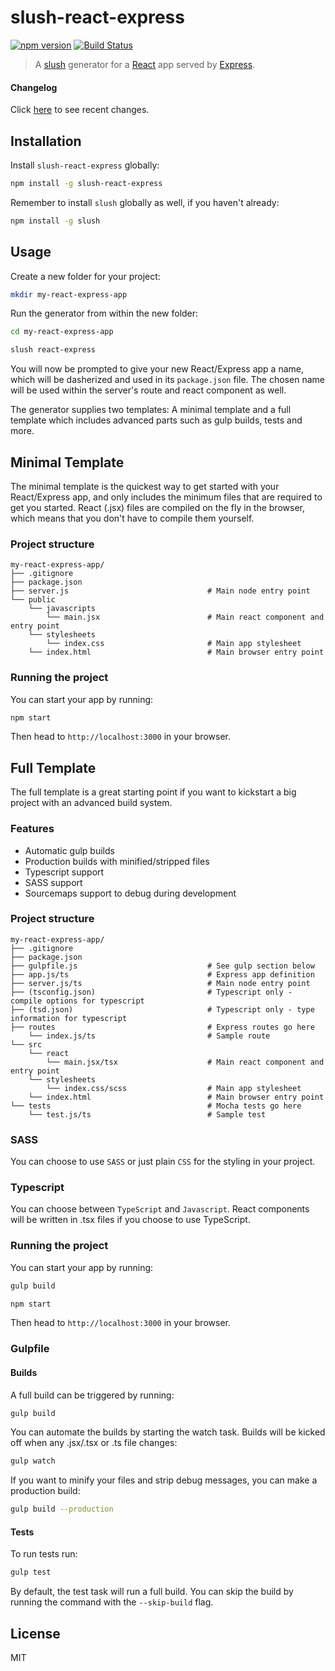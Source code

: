 slush-react-express
==============

[![npm version](https://badge.fury.io/js/slush-react-express.svg)](http://badge.fury.io/js/slush-react-express) [![Build Status](https://travis-ci.org/peterjuras/slush-react-express.svg?branch=master)](https://travis-ci.org/peterjuras/slush-react-express)

> A [slush](http://slushjs.github.io) generator for a [React](https://facebook.github.io/react/) app served by [Express](http://expressjs.com/).

#### Changelog

Click [here](CHANGELOG.md) to see recent changes.

## Installation

Install `slush-react-express` globally:

```bash
npm install -g slush-react-express
```

Remember to install `slush` globally as well, if you haven't already:

```bash
npm install -g slush
```

## Usage

Create a new folder for your project:

```bash
mkdir my-react-express-app
```

Run the generator from within the new folder:

```bash
cd my-react-express-app

slush react-express
```

You will now be prompted to give your new React/Express app a name, which will be dasherized and used in its `package.json` file. The chosen name will be used within the server's route and react component as well.

The generator supplies two templates: A minimal template and a full template which includes advanced parts such as gulp builds, tests and more.

## Minimal Template 

The minimal template is the quickest way to get started with your React/Express app, and only includes the minimum files that are required to get you started. React (.jsx) files are compiled on the fly in the browser, which means that you don't have to compile them yourself.

### Project structure

```
my-react-express-app/
├── .gitignore
├── package.json
├── server.js                               # Main node entry point
└── public
    └── javascripts
        └── main.jsx                        # Main react component and entry point
    └── stylesheets
        └── index.css                       # Main app stylesheet
    └── index.html                          # Main browser entry point
```
### Running the project

You can start your app by running:

```bash
npm start
```

Then head to `http://localhost:3000` in your browser.

## Full Template

The full template is a great starting point if you want to kickstart a big project with an advanced build system.

### Features
* Automatic gulp builds
* Production builds with minified/stripped files
* Typescript support
* SASS support
* Sourcemaps support to debug during development

### Project structure

```
my-react-express-app/
├── .gitignore
├── package.json
├── gulpfile.js                             # See gulp section below
├── app.js/ts                               # Express app definition
├── server.js/ts                            # Main node entry point
├── (tsconfig.json)                         # Typescript only - compile options for typescript
├── (tsd.json)                              # Typescript only - type information for typescript
├── routes                                  # Express routes go here
    └── index.js/ts                         # Sample route
└── src
    └── react
        └── main.jsx/tsx                    # Main react component and entry point
    └── stylesheets
        └── index.css/scss                  # Main app stylesheet
    └── index.html                          # Main browser entry point
└── tests                                   # Mocha tests go here
    └── test.js/ts                          # Sample test
```

### SASS

You can choose to use `SASS` or just plain `CSS` for the styling in your project.

### Typescript

You can choose between `TypeScript` and `Javascript`. React components will be written in .tsx files if you choose to use TypeScript. 

### Running the project

You can start your app by running:

```bash
gulp build

npm start
```

Then head to `http://localhost:3000` in your browser.

### Gulpfile

#### Builds

A full build can be triggered by running:

```bash
gulp build
```

You can automate the builds by starting the watch task. Builds will be kicked off when any .jsx/.tsx or .ts file changes: 

```bash
gulp watch
```
If you want to minify your files and strip debug messages, you can make a production build:

```bash
gulp build --production
```

#### Tests

To run tests run:

```bash
gulp test
```

By default, the test task will run a full build. You can skip the build by running the command with the `--skip-build` flag.

## License

MIT